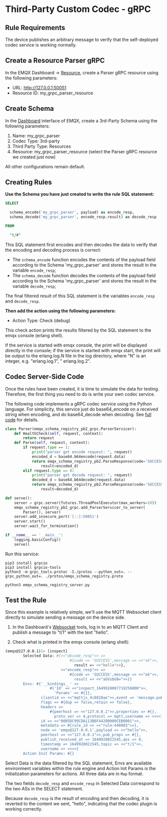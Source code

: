 # Third-Party Custom Codec - gRPC

## Rule Requirements

The device publishes an arbitrary message to verify that the self-deployed codec service is working normally.

## Create a Resource Parser gRPC

In the EMQX Dashboard ->  [Resource](http://127.0.0.1:18083/#/resources),  create a Parser gRPC resource using the following parameters:

- URL: http://127.0.0.1:50051
- Resource ID: my_grpc_parser_resource

## Create Schema

In the [Dashboard](http://127.0.0.1:18083/#/schemas/0?oper=create) interface of EMQX, create a 3rd-Party Schema using the following parameters:

1. Name: my_grpc_parser
2. Codec Type: 3rd-party
3. Third Party Type: Resources
4. Resource: my_grpc_parser_resource (select the Parser gRPC resource we created just now)

All other configurations remain default.

## Creating Rules

**Use the Schema you have just created to write the rule SQL statement:**

```sql
SELECT

  schema_encode('my_grpc_parser', payload) as encode_resp,
  schema_decode('my_grpc_parser', encode_resp.result) as decode_resp

FROM

  "t/#"
```

This SQL statement first encodes and then decodes the data to verify that the encoding and decoding process is correct:

- The `schema_encode` function encodes the contents of the payload field according to the Schema 'my_grpc_parser' and stores the result in the variable `encode_resp`;
- The `schema_decode` function decodes the contents of the payload field according to the Schema 'my_grpc_parser' and stores the result in the variable `decode_resp`;

The final filtered result of this SQL statement is the variables `encode_resp` and `decode_resp`.

**Then add the action using the following parameters:**

- Action Type: Check (debug)

This check action prints the results filtered by the SQL statement to the emqx console (erlang shell).

If the service is started with emqx console, the print will be displayed directly in the console; if the service is started with emqx start, the print will be output to the erlang.log.N file in the log directory, where "N" is an integer, e.g. "erlang.log.1", " erlang.log.2".

## Codec Server-Side Code

Once the rules have been created, it is time to simulate the data for testing. Therefore, the first thing you need to do is write your own codec service.

The following code implements a gRPC codec service using the Python language. For simplicity, this service just do base64_encode on a received string when encoding, and do base64_decode
when decoding.
See [full code](https://github.com/terry-xiaoyu/emqx-schema-grpc-python-server) for details.

```python
class Parser(emqx_schema_registry_pb2_grpc.ParserServicer):
    def HealthCheck(self, request, context):
        return request
    def Parse(self, request, context):
        if request.type == 1:
            print("parser got encode request: ", request)
            encoded_d = base64.b64encode(request.data)
            return emqx_schema_registry_pb2.ParseResponse(code='SUCCESS', message="ok",
                result=encoded_d)
        elif request.type == 0:
            print("parser got decode request: ", request)
            decoded_d = base64.b64decode(request.data)
            return emqx_schema_registry_pb2.ParseResponse(code='SUCCESS', message="ok",
                result=decoded_d)

def serve():
    server = grpc.server(futures.ThreadPoolExecutor(max_workers=10))
    emqx_schema_registry_pb2_grpc.add_ParserServicer_to_server(
        Parser(), server)
    server.add_insecure_port('[::]:50051')
    server.start()
    server.wait_for_termination()

if __name__ == '__main__':
    logging.basicConfig()
    serve()
```

Run this service:

```shell
pip3 install grpcio
pip3 install grpcio-tools
python3 -m grpc_tools.protoc -I./protos --python_out=. --grpc_python_out=. ./protos/emqx_schema_registry.proto

python3 emqx_schema_registry_server.py
```

## Test the Rule

Since this example is relatively simple, we'll use the MQTT Websocket client directly to simulate sending a message on the device side.

1) In the Dashboard's [Websocket](http://127.0.0.1:18083/#/websocket) tools, log in to an MQTT Client and publish a message to "t/1" with the text "hello".

2) Check what is printed in the emqx console (erlang shell):

```bash
(emqx@127.0.0.1)1> [inspect]
        Selected Data: #{<<"decode_resp">> =>
                             #{code => 'SUCCESS',message => <<"ok">>,
                               result => <<"hello">>},
                         <<"encode_resp">> =>
                             #{code => 'SUCCESS',message => <<"ok">>,
                               result => <<"aGVsbG8=">>}}
        Envs: #{'__bindings__' =>
                    #{'Id' => <<"inspect_1649928007719256000">>,
                      'Params' => #{}},
                clientid => <<"mqttjs_4c8818ae">>,event => 'message.publish',
                flags => #{dup => false,retain => false},
                headers =>
                    #{peerhost => <<"127.0.0.1">>,properties => #{},
                      proto_ver => 4,protocol => mqtt,username => <<>>},
                id => <<"0005DC99CDA113B6F44200000CEB0001">>,
                metadata => #{rule_id => <<"rule:440083">>},
                node => 'emqx@127.0.0.1',payload => <<"hello">>,
                peerhost => <<"127.0.0.1">>,pub_props => #{},
                publish_received_at => 1649928021545,qos => 0,
                timestamp => 1649928021545,topic => <<"t/1">>,
                username => <<>>}
        Action Init Params: #{}
```

Select Data is the data filtered by the SQL statement, Envs are available environment variables within the rule engine and Action Init Params is the initialization parameters for actions. All three data are in `Map` format.

The two fields `decode_resp` and `encode_resp` in Selected Data correspond to the two ASs in the SELECT statement.

Because `decode_resp` is the result of encoding and then decoding, it is reverted to the content we sent, "hello", indicating that the codec plugin is working correctly.
